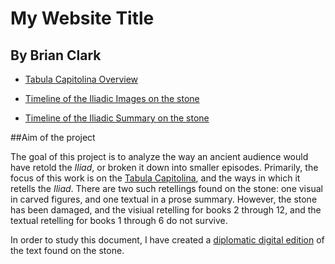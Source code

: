 # My Website Title

## By Brian Clark

- [Tabula Capitolina Overview](Intro.md)

- [Timeline of the Iliadic Images on the stone](tabImagesTL.md)

- [Timeline of the Iliadic Summary on the stone](tabTextTL.md)



##Aim of the project

The goal of this project is to analyze the way an ancient audience would have retold the *Iliad*, or broken it down into smaller episodes. Primarily, the focus of this work is on the [Tabula Capitolina](http://shot.holycross.edu/eikon/tabulaeiliacae/Capitoline_1.jpg), and the ways in which it retells the *Iliad*. There are two such retellings found on the stone: one visual in carved figures, and one textual in a prose summary. However, the stone has been damaged, and the visiual retelling for books 2 through 12, and the textual retelling for books 1 through 6 do not survive. 

In order to study this document, I have created a [diplomatic digital edition](digitalEditing.md) of the text found on the stone. 

